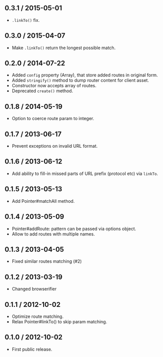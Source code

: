 0.3.1 / 2015-05-01
------------------

- `.linkTo()` fix.


0.3.0 / 2015-04-07
------------------

- Make `.linkTo()` return the longest possible match.


0.2.0 / 2014-07-22
------------------

- Added `config` property (Array), that store added routes in original form.
- Added `stringify()` method to dump router content for client asset.
- Constructor now accepts array of routes.
- Deprecated `create()` method.


0.1.8 / 2014-05-19
------------------

- Option to coerce route param to integer.


0.1.7 / 2013-06-17
------------------

- Prevent exceptions on invalid URL format.


0.1.6 / 2013-06-12
------------------

- Add ability to fill-in missed parts of URL prefix (protocol etc) via `linkTo`.


0.1.5 / 2013-05-13
------------------

- Add Pointer#matchAll method.


0.1.4 / 2013-05-09
------------------

- Pointer#addRoute: pattern can be passed via options object.
- Allow to add routes with multiple names.


0.1.3 / 2013-04-05
------------------

- Fixed similar routes matching (#2)


0.1.2 / 2013-03-19
------------------

- Changed browserifier


0.1.1 / 2012-10-02
------------------

- Optimize route matching.
- Relax Pointer#linkTo() to skip param matching.


0.1.0 / 2012-10-02
------------------

- First public release.
